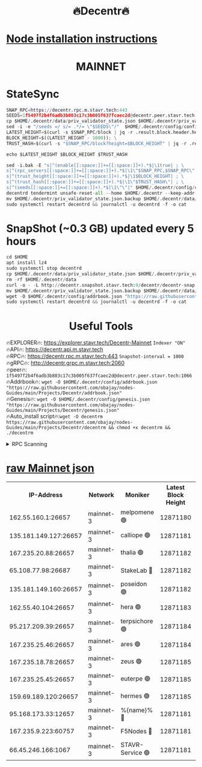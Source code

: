 <h1 align="center"> 🔥Decentr🔥</h1>

[Node installation instructions](https://github.com/obajay/nodes-Guides/tree/main/Projects/Decentr)
=
<h1 align="center"> MAINNET</h1>

# StateSync
```python
SNAP_RPC=https://decentr.rpc.m.stavr.tech:443
SEEDS=1f5497f2b4f6adb3b803c17c3b005f637fcaec2d@decentr.peer.stavr.tech:1066
cp $HOME/.decentr/data/priv_validator_state.json $HOME/.decentr/priv_validator_state.json.backup
sed -i -e "/seeds =/ s/= .*/= \"$SEEDS\"/"  $HOME/.decentr/config/config.toml
LATEST_HEIGHT=$(curl -s $SNAP_RPC/block | jq -r .result.block.header.height); \
BLOCK_HEIGHT=$((LATEST_HEIGHT - 1000)); \
TRUST_HASH=$(curl -s "$SNAP_RPC/block?height=$BLOCK_HEIGHT" | jq -r .result.block_id.hash)

echo $LATEST_HEIGHT $BLOCK_HEIGHT $TRUST_HASH

sed -i.bak -E "s|^(enable[[:space:]]+=[[:space:]]+).*$|\1true| ; \
s|^(rpc_servers[[:space:]]+=[[:space:]]+).*$|\1\"$SNAP_RPC,$SNAP_RPC\"| ; \
s|^(trust_height[[:space:]]+=[[:space:]]+).*$|\1$BLOCK_HEIGHT| ; \
s|^(trust_hash[[:space:]]+=[[:space:]]+).*$|\1\"$TRUST_HASH\"| ; \
s|^(seeds[[:space:]]+=[[:space:]]+).*$|\1\"\"|" $HOME/.decentr/config/config.toml
decentrd tendermint unsafe-reset-all --home $HOME/.decentr --keep-addr-book
mv $HOME/.decentr/priv_validator_state.json.backup $HOME/.decentr/data/priv_validator_state.json
sudo systemctl restart decentrd && journalctl -u decentrd -f -o cat
```
# SnapShot (~0.3 GB) updated every 5 hours
```python
cd $HOME
apt install lz4
sudo systemctl stop decentrd
cp $HOME/.decentr/data/priv_validator_state.json $HOME/.decentr/priv_validator_state.json.backup
rm -rf $HOME/.decentr/data
curl -o - -L http://decentr.snapshot.stavr.tech:9/decentr/decentr-snap.tar.lz4 | lz4 -c -d - | tar -x -C $HOME/.decentr --strip-components 2
mv $HOME/.decentr/priv_validator_state.json.backup $HOME/.decentr/data/priv_validator_state.json
wget -O $HOME/.decentr/config/addrbook.json "https://raw.githubusercontent.com/obajay/nodes-Guides/main/Projects/Decentr/addrbook.json"
sudo systemctl restart decentrd && journalctl -u decentrd -f -o cat
```

 <h1 align="center"> Useful Tools</h1>

🔥EXPLORER🔥:     https://explorer.stavr.tech/Decentr-Mainnet        `Indexer "ON"` \
🔥API🔥:          https://decentr.api.m.stavr.tech \
🔥RPC🔥:          https://decentr.rpc.m.stavr.tech:443              `Snapshot-interval = 1000` \
🔥gRPC🔥:         http://decentr.grpc.m.stavr.tech:2060 \
🔥peer🔥:         `1f5497f2b4f6adb3b803c17c3b005f637fcaec2d@decentr.peer.stavr.tech:1066` \
🔥Addrbook🔥:  `wget -O $HOME/.decentr/config/addrbook.json "https://raw.githubusercontent.com/obajay/nodes-Guides/main/Projects/Decentr/addrbook.json"` \
🔥Genesis🔥:  `wget -O $HOME/.decentr/config/genesis.json "https://raw.githubusercontent.com/obajay/nodes-Guides/main/Projects/Decentr/genesis.json"` \
🔥Auto_install script🔥:`wget -O decentrm https://raw.githubusercontent.com/obajay/nodes-Guides/main/Projects/Decentr/decentrm && chmod +x decentrm && ./decentrm`

<details>
<summary>RPC Scanning</summary>

<h2 align="center"> We scan nodes in real time every 4 hours. And we provide the final result of RPC endpoints.
We cannot influence the operation of these nodes in any way. </h2>


```python
If Voting Power is higher than 0 --> then the Node is a validator of the network and may be subject to attack and be a potential threat to the chain.
```
```python
We marked such validators with a red symbol
```

</details>

[raw Mainnet json](https://rpc-check.decentrm.stavr.tech/decentrm/rpc-decentrm-result.json)
=



<table><tr><th>IP-Address</th><th>Network</th><th>Moniker</th><th>Latest Block Height</th><th>Earliest Block Height</th><th>Catching Up</th><th>Tx Index</th><th>Voting Power</th><th>Scan Time</th></tr><tr><td>162.55.160.1:26657</td><td>mainnet-3</td><td>melpomene 🟢</td><td>12871180</td><td>1688950</td><td>False</td><td>on</td><td>0</td><td>2024-02-13T13:04:38.585337860UTC</td></tr><tr><td>135.181.149.127:26657</td><td>mainnet-3</td><td>calliope 🟢</td><td>12871181</td><td>1688950</td><td>False</td><td>on</td><td>0</td><td>2024-02-13T13:04:40.981908278UTC</td></tr><tr><td>167.235.20.88:26657</td><td>mainnet-3</td><td>thalia 🟢</td><td>12871182</td><td>1688950</td><td>False</td><td>on</td><td>0</td><td>2024-02-13T13:04:46.774361201UTC</td></tr><tr><td>65.108.77.98:26687</td><td>mainnet-3</td><td>StakeLab 🔴</td><td>12871182</td><td>1688950</td><td>False</td><td>on</td><td>5444301</td><td>2024-02-13T13:04:47.240522081UTC</td></tr><tr><td>135.181.149.160:26657</td><td>mainnet-3</td><td>poseidon 🟢</td><td>12871182</td><td>1688950</td><td>False</td><td>on</td><td>0</td><td>2024-02-13T13:04:51.912361611UTC</td></tr><tr><td>162.55.40.104:26657</td><td>mainnet-3</td><td>hera 🟢</td><td>12871183</td><td>1688950</td><td>False</td><td>on</td><td>0</td><td>2024-02-13T13:04:54.243995475UTC</td></tr><tr><td>95.217.209.39:26657</td><td>mainnet-3</td><td>terpsichore 🟢</td><td>12871184</td><td>1688950</td><td>False</td><td>on</td><td>0</td><td>2024-02-13T13:05:00.776392483UTC</td></tr><tr><td>167.235.25.46:26657</td><td>mainnet-3</td><td>ares 🟢</td><td>12871184</td><td>1688950</td><td>False</td><td>on</td><td>0</td><td>2024-02-13T13:05:03.077880459UTC</td></tr><tr><td>167.235.18.78:26657</td><td>mainnet-3</td><td>zeus 🟢</td><td>12871185</td><td>1688950</td><td>False</td><td>on</td><td>0</td><td>2024-02-13T13:05:05.403016191UTC</td></tr><tr><td>167.235.25.45:26657</td><td>mainnet-3</td><td>euterpe 🟢</td><td>12871185</td><td>1688950</td><td>False</td><td>on</td><td>0</td><td>2024-02-13T13:05:07.783294796UTC</td></tr><tr><td>159.69.189.120:26657</td><td>mainnet-3</td><td>hermes 🟢</td><td>12871185</td><td>1688950</td><td>False</td><td>on</td><td>0</td><td>2024-02-13T13:05:10.095149368UTC</td></tr><tr><td>95.168.173.33:12657</td><td>mainnet-3</td><td>%{name}% 🔴</td><td>12871181</td><td>8964001</td><td>False</td><td>on</td><td>4263702</td><td>2024-02-13T13:04:42.116560473UTC</td></tr><tr><td>167.235.9.223:60757</td><td>mainnet-3</td><td>F5Nodes 🔴</td><td>12871181</td><td>12380001</td><td>False</td><td>off</td><td>562</td><td>2024-02-13T13:04:42.360025437UTC</td></tr><tr><td>66.45.246.166:1067</td><td>mainnet-3</td><td>STAVR-Service 🟢</td><td>12871181</td><td>12868001</td><td>False</td><td>on</td><td>0</td><td>2024-02-13T13:04:41.556376826UTC</td></tr></table>
